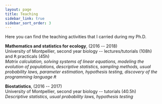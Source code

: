 ```yaml
---
layout: page
title: Teaching
sidebar_link: true
sidebar_sort_order: 3
---
```


Here you can find the teaching activities that I carried during my Ph.D.

**Mathematics and statistics for ecology**, (2016 -- 2018)<br>
University of Montpellier, second year biology -- lectures/tutorials (108h) and <tt>R</tt> practicals (45h)<br>
*Matrix calculation, solving systems of linear equations, modeling the evolution of populations,
descriptive statistics, sampling methods, usual probability laws, parameter estimation,
hypothesis testing, discovery of the programming language <tt>R</tt>*


**Biostatistics**, (2016 -- 2017)<br>
University of Montpellier, second year biology -- tutorials (40.5h)<br>
*Descriptive statistics, usual probability laws, hypothesis testing*